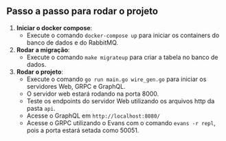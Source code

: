 ## Passo a passo para rodar o projeto

1. **Iniciar o docker compose**: 
   - Execute o comando `docker-compose up` para iniciar os containers do banco de dados e do RabbitMQ.
2. **Rodar a migração**: 
   - Execute o comando `make migrateup` para criar a tabela no banco de dados.
3. **Rodar o projeto**:
   - Execute o comando `go run main.go wire_gen.go` para iniciar os servidores Web, GRPC e GraphQL.
   - O servidor web estará rodando na porta 8000.
   - Teste os endpoints do servidor Web utilizando os arquivos http da pasta `api`.
   - Acesse o GraphQL em `http://localhost:8080/`
   - Acesse o GRPC utilizando o Evans com o comando `evans -r repl`, pois a porta estará setada como 50051.
    
    